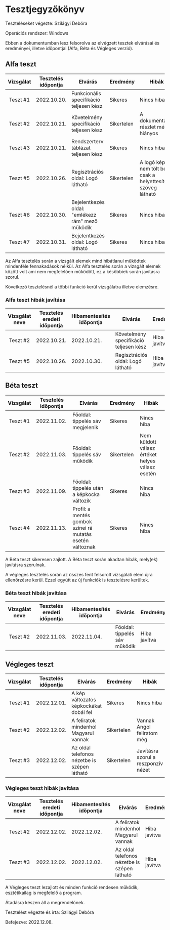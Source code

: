 # Tesztjegyzőkönyv

Teszteléseket végezte: Szilágyi Debóra

Operációs rendszer: Windows

Ebben a dokumentumban lesz felsorolva az elvégzett tesztek elvárásai és eredményei, illetve időpontjai (Alfa, Béta és Végleges verzió).

## Alfa teszt

| Vizsgálat | Tesztelés időpontja | Elvárás | Eredmény | Hibák |
| :---: | --- | --- | --- | --- |
| Teszt #1 | 2022.10.20. | Funkcionális specifikáció teljesen kész | Sikeres | Nincs hiba |
| Teszt #2 | 2022.10.21. | Követelmény specifikáció teljesen kész | Sikertelen | A dokumentáció részlet még hiányos |
| Teszt #3 | 2022.10.21. | Rendszerterv táblázat teljesen kész | Sikeres | Nincs hiba |
| Teszt #5 | 2022.10.26. | Regisztrációs oldal: Logó látható | Sikertelen | A logó kép nem tölt be csak a helyettesítő szöveg látható |
| Teszt #6 | 2022.10.30. | Bejelentkezés oldal: "emlékezz rám" mező működik | Sikeres | Nincs hiba |
| Teszt #7 | 2022.10.31. | Bejelentkezés oldal: Logó látható | Sikeres | Nincs hiba |

Az Alfa tesztelés során a vizsgált elemek mind hibátlanul működtek mindenféle fennakadások nélkül.
Az Alfa tesztelés során a vizsgált elemek között volt ami nem megfelelően működött, ez a későbbiek során javításra szorul.

Következő tesztelésnél a többi funkció kerül vizsgálatra illetve elemzésre.

### Alfa teszt hibák javítása
| Vizsgálat neve | Tesztelés eredeti időpontja | Hibamentesítés időpontja | Elvárás | Eredmény | Hibák |
| :---: | --- | --- | --- | --- | --- |
| Teszt #2 | 2022.10.21. | 2022.10.21. | Követelmény specifikáció teljesen kész | Hiba javítva | A dokumentáció befejezve |
| Teszt #5 | 2022.10.26. | 2022.10.30. | Regisztrációs oldal: Logó látható | Hiba javítva | A logó látható |

## Béta teszt

| Vizsgálat | Tesztelés időpontja | Elvárás | Eredmény | Hibák |
| :---: | --- | --- | --- | --- |
| Teszt #1 | 2022.11.02. | Főoldal: tippelés sáv megjelenik | Sikeres | Nincs hiba |
| Teszt #2 | 2022.11.03. | Főoldal: tippelés sáv működik | Sikertelen | Nem küldött válasz értéket helyes válasz esetén |
| Teszt #3 | 2022.11.09. | Főoldal: tippelés után a képkocka változik | Sikeres | Nincs hiba |
| Teszt #4 | 2022.11.13. | Profil: a mentés gombok színei rá mutatás esetén változnak | Sikeres | Nincs hiba |


A Béta teszt sikeresen zajlott.
A Béta teszt során akadtan hibák, mely(ek) javításra szorulnak.

A végleges tesztelés során az összes fent felsorolt vizsgálati elem újra ellenőrzésre kerül. Ezzel együtt az új funkciók is tesztelésre kerültek.

### Béta teszt hibák javítása
| Vizsgálat neve | Tesztelés eredeti időpontja | Hibamentesítés időpontja | Elvárás | Eredmény | Hibák |
| :---: | --- | --- | --- | --- | --- |
| Teszt #2 | 2022.11.03. | 2022.11.04. | Főoldal: tippelés sáv működik | Hiba javítva | Értékadás javítva |

## Végleges teszt
| Vizsgálat | Tesztelés időpontja | Elvárás | Eredmény | Hibák |
| :---: | --- | --- | --- | --- |
| Teszt #1 | 2022.12.01. | A kép változatos képkockákat dobál fel | Sikeres | Nincs hiba |
| Teszt #2 | 2022.12.02. | A feliratok mindenhol Magyarul vannak | Sikertelen | Vannak Angol feliratom még |
| Teszt #3 | 2022.12.02. | Az oldal telefonos nézetbe is szépen látható | Sikertelen | Javításra szorul a reszponzív nézet |

### Végleges teszt hibák javítása
| Vizsgálat neve | Tesztelés eredeti időpontja | Hibamentesítés időpontja | Elvárás | Eredmény | Hibák |
| :---: | --- | --- | --- | --- | --- |
| Teszt #2 | 2022.12.02. | 2022.12.02. | A feliratok mindenhol Magyarul vannak | Hiba javítva | Minden Magyar |
| Teszt #3 | 2022.12.02. | 2022.12.02. | Az oldal telefonos nézetbe is szépen látható | Hiba javítva | Reszponzív nézet javítva |

A Végleges teszt lezajlott és minden funkció rendesen működik, esztétikailag is megfelelő a program.

Átadásra készen áll a megrendelőnek.

Tesztelést végezte és írta: Szilágyi Debóra

Befejezve: 2022.12.08.

